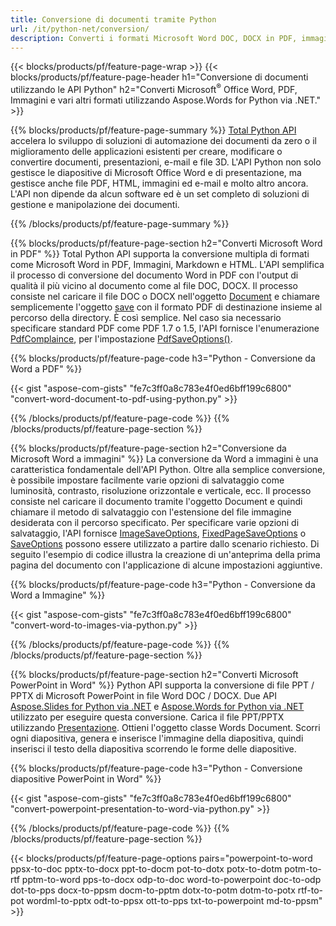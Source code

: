 ```yaml
---
title: Conversione di documenti tramite Python 
url: /it/python-net/conversion/
description: Converti i formati Microsoft Word DOC, DOCX in PDF, immagini e altro, nonché diapositive di presentazione, messaggi e-mail e immagini 3D, solo poche righe di codice Python.
---
```


{{< blocks/products/pf/feature-page-wrap >}}
{{< blocks/products/pf/feature-page-header h1="Conversione di documenti utilizzando le API Python" h2="Converti Microsoft<sup>&reg;</sup> Office Word, PDF, Immagini e vari altri formati utilizzando Aspose.Words for Python via .NET." >}}

{{% blocks/products/pf/feature-page-summary %}}
[Total Python API](https://products.aspose.com/total/python-net/) accelera lo sviluppo di soluzioni di automazione dei documenti da zero o il miglioramento delle applicazioni esistenti per creare, modificare o convertire documenti, presentazioni, e-mail e file 3D. L'API Python non solo gestisce le diapositive di Microsoft Office Word e di presentazione, ma gestisce anche file PDF, HTML, immagini ed e-mail e molto altro ancora. L'API non dipende da alcun software ed è un set completo di soluzioni di gestione e manipolazione dei documenti.

{{% /blocks/products/pf/feature-page-summary  %}}

{{% blocks/products/pf/feature-page-section  h2="Converti Microsoft Word in PDF" %}}
Total Python API supporta la conversione multipla di formati come Microsoft Word in PDF, Immagini, Markdown e HTML. L'API semplifica il processo di conversione del documento Word in PDF con l'output di qualità il più vicino al documento come al file DOC, DOCX. Il processo consiste nel caricare il file DOC o DOCX nell'oggetto [Document](https://reference.aspose.com/words/python-net/aspose.words/document/) e chiamare semplicemente l'oggetto [save](https://reference.aspose.com/words/python-net/aspose.words/document/save/) con il formato PDF di destinazione insieme al percorso della directory. È così semplice. Nel caso sia necessario specificare standard PDF come PDF 1.7 o 1.5, l'API fornisce l'enumerazione [PdfComplaince](https://reference.aspose.com/words/python-net/aspose.words.saving/pdfcompliance/), per l'impostazione [PdfSaveOptions()](https://reference.aspose.com/words/python-net/aspose.words.saving/pdfsaveoptions/). 

{{% blocks/products/pf/feature-page-code h3="Python - Conversione da Word a PDF" %}}

{{< gist "aspose-com-gists" "fe7c3ff0a8c783e4f0ed6bff199c6800" "convert-word-document-to-pdf-using-python.py" >}}

{{% /blocks/products/pf/feature-page-code  %}}
{{% /blocks/products/pf/feature-page-section %}}

{{% blocks/products/pf/feature-page-section  h2="Conversione da Microsoft Word a immagini" %}}
La conversione da Word a immagini è una caratteristica fondamentale dell'API Python. Oltre alla semplice conversione, è possibile impostare facilmente varie opzioni di salvataggio come luminosità, contrasto, risoluzione orizzontale e verticale, ecc. Il processo consiste nel caricare il documento tramite l'oggetto Document e quindi chiamare il metodo di salvataggio con l'estensione del file immagine desiderata con il percorso specificato. Per specificare varie opzioni di salvataggio, l'API fornisce [ImageSaveOptions](https://reference.aspose.com/words/python-net/aspose.words.saving/imagesaveoptions/), [FixedPageSaveOptions](https://reference.aspose.com/words/python-net/aspose.words.saving/fixedpagesaveoptions/) o [SaveOptions](https://reference.aspose.com/words/python-net/aspose.words.saving/saveoptions/) possono essere utilizzato a partire dallo scenario richiesto. Di seguito l'esempio di codice illustra la creazione di un'anteprima della prima pagina del documento con l'applicazione di alcune impostazioni aggiuntive.

{{% blocks/products/pf/feature-page-code h3="Python - Conversione da Word a Immagine" %}}

{{< gist "aspose-com-gists" "fe7c3ff0a8c783e4f0ed6bff199c6800" "convert-word-to-images-via-python.py" >}}

{{% /blocks/products/pf/feature-page-code  %}}
{{% /blocks/products/pf/feature-page-section %}}

{{% blocks/products/pf/feature-page-section  h2="Converti Microsoft PowerPoint in Word" %}}
Python API supporta la conversione di file PPT / PPTX di Microsoft PowerPoint in file Word DOC / DOCX. Due API [Aspose.Slides for Python via .NET](https://products.aspose.com/slides/python-net/) e [Aspose.Words for Python via .NET](https://products.aspose.com/words/python-net/) utilizzato per eseguire questa conversione. Carica il file PPT/PPTX utilizzando [Presentazione](https://reference.aspose.com/slides/python-net/aspose.slides/presentation/). Ottieni l'oggetto classe Words Document. Scorri ogni diapositiva, genera e inserisce l'immagine della diapositiva, quindi inserisci il testo della diapositiva scorrendo le forme delle diapositive.

{{% blocks/products/pf/feature-page-code h3="Python - Conversione diapositive PowerPoint in Word" %}}

{{< gist "aspose-com-gists" "fe7c3ff0a8c783e4f0ed6bff199c6800" "convert-powerpoint-presentation-to-word-via-python.py" >}}


{{% /blocks/products/pf/feature-page-code  %}}
{{% /blocks/products/pf/feature-page-section %}}


{{< blocks/products/pf/feature-page-options pairs="powerpoint-to-word ppsx-to-doc pptx-to-docx ppt-to-docm pot-to-dotx potx-to-dotm potm-to-rtf pptm-to-word pps-to-docx odp-to-doc word-to-powerpoint doc-to-odp dot-to-pps docx-to-ppsm docm-to-pptm dotx-to-potm dotm-to-potx rtf-to-pot wordml-to-pptx odt-to-ppsx ott-to-pps txt-to-powerpoint md-to-ppsm" >}}